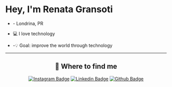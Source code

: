 # Hey, I'm Renata Gransoti

<div align="center">
 
<ul align="left">
 <li>- Londrina, PR</li>
         
 <p></p>
 <li>💻 I love technology</li>
 
<p></p>
 <li>-💡 Goal: improve the world through technology</li>

</ul>

<div> 
 
----

## 🤗 Where to find me
 
[![Instagram Badge](https://img.shields.io/badge/-instagram-C13584?style=flat-square&labelColor=C13584&logo=instagram&logoColor=white&link=https://www.https://www.instagram.com/re.gransoti/)](https://www.instagram.com/re.gransoti/)
[![Linkedin Badge](https://img.shields.io/badge/-linkedin-blue?style=flat-square&logo=Linkedin&logoColor=white&link=https://www.linkedin.com/in/renatagransoti/)](https://www.linkedin.com/in/renatagransoti/)
[![Github Badge](https://img.shields.io/badge/-github-000?style=flat-square&logo=Github&logoColor=white&link=https://github.com/RenataGransoti)](https://github.com/RenataGransoti)
